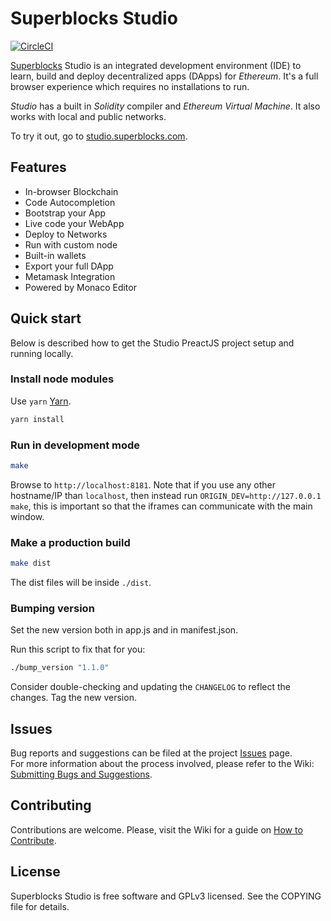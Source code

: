 # Superblocks Studio

[![CircleCI](https://circleci.com/gh/SuperblocksHQ/studio.svg?style=shield&circle-token=c798fc7a66f88cff97b4d77e4082752568b33195)](https://circleci.com/gh/SuperblocksHQ/studio)

[Superblocks](https://superblocks.com) Studio is an integrated development environment (IDE) to learn, build and deploy decentralized apps (DApps) for _Ethereum_. It's a full browser experience which requires no installations to run.

*Studio* has a built in _Solidity_ compiler and _Ethereum Virtual Machine_. It also works with local and public networks.

To try it out, go to [studio.superblocks.com](https://studio.superblocks.com).

## Features
* In-browser Blockchain
* Code Autocompletion
* Bootstrap your App
* Live code your WebApp
* Deploy to Networks
* Run with custom node
* Built-in wallets
* Export your full DApp
* Metamask Integration
* Powered by Monaco Editor

## Quick start
Below is described how to get the Studio PreactJS project setup and running locally.

### Install node modules
Use `yarn` [Yarn](https://yarnpkg.com/).
```sh
yarn install
```

### Run in development mode
```sh
make
```

Browse to `http://localhost:8181`. Note that if you use any other hostname/IP than `localhost`, then instead run `ORIGIN_DEV=http://127.0.0.1 make`, this is important so that the iframes can communicate with the main window.

### Make a production build
```sh
make dist
```

The dist files will be inside `./dist`.

### Bumping version
Set the new version both in app.js and in manifest.json.

Run this script to fix that for you:

```sh
./bump_version "1.1.0"
```

Consider double-checking and updating the `CHANGELOG` to reflect the changes. Tag the new version.

## Issues
Bug reports and suggestions can be filed at the project [Issues](https://github.com/SuperblocksHQ/studio/issues) page.  
For more information about the process involved, please refer to the Wiki: [Submitting Bugs and Suggestions](https://github.com/SuperblocksHQ/studio/wiki/Submitting-Bugs-and-Suggestions).

## Contributing
Contributions are welcome. Please, visit the Wiki for a guide on [How to Contribute](https://github.com/SuperblocksHQ/studio/wiki/How-to-Contribute).

## License
Superblocks Studio is free software and GPLv3 licensed. See the COPYING file for details.

